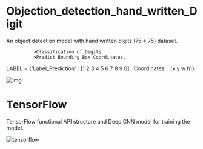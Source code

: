 # Objection_detection_hand_written_Digit

An object detection model with hand written digits (75 * 75) dataset.

              >Classification of Digits.
              >Predict Bounding Box Coordinates.

LABEL = {'Label_Prediction' : [1 2 3 4 5 6 7 8 9 0], 'Coordinates' : [x y w h]}


![img](https://user-images.githubusercontent.com/75822824/116657261-c1bfb400-a9ab-11eb-84bd-65b21117d512.png)

# TensorFlow

TensorFlow functional API structure and Deep CNN model for training the model.

![tensorflow](https://user-images.githubusercontent.com/75822824/116657156-963cc980-a9ab-11eb-86f5-b03ca9557a57.png)






